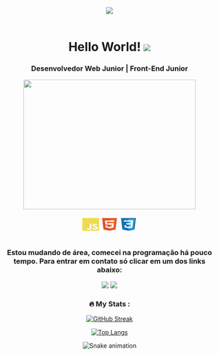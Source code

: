 <div id="header" align="center">
  <img src="https://media.giphy.com/media/3oKIPEqDGUULpEU0aQ/giphy.gif" width="150"/>
 <div id="badges">
 <img src="https://komarev.com/ghpvc/?username=raphael-dantas&style=flat-square&color=blue" alt=""/><br>
 <h1>
  Hello World!
  <img src="https://media.giphy.com/media/hvRJCLFzcasrR4ia7z/giphy.gif" width="30px"/>
</h1>
<h3 align="center">Desenvolvedor Web Junior | Front-End Junior </h3>
<div align="center">
  <img src="https://media.giphy.com/media/l46Cy1rHbQ92uuLXa/giphy.gif" width="400" height="300"/>
</div>
   
<div style="display: inline_block"><br>
  <img align="center" alt="Js" height="30" width="40" src="https://raw.githubusercontent.com/devicons/devicon/master/icons/javascript/javascript-plain.svg">
  <img align="center" alt="HTML" height="30" width="40" src="https://raw.githubusercontent.com/devicons/devicon/master/icons/html5/html5-original.svg">
  <img align="center" alt="CSS" height="30" width="40" src="https://raw.githubusercontent.com/devicons/devicon/master/icons/css3/css3-original.svg">
</div>
 
 <br>
 
  ### Estou mudando de área, comecei na programação há pouco tempo. Para entrar em contato só clicar em um dos links abaixo:
 
<div> 
  <a href= "mailto:raphaeldantas.dev@gmail.com"><img src="https://img.shields.io/badge/-Gmail-%23333?style=for-the-badge&logo=gmail&logoColor=white" target="_blank"></a>
  <a href="https://www.linkedin.com/in/raphael-oliveira-dantas/" target="_blank"><img src="https://img.shields.io/badge/-LinkedIn-%230077B5?style=for-the-badge&logo=linkedin&logoColor=white"target="_blank"></a>

  ### :fire: My Stats :

[![GitHub Streak](http://github-readme-streak-stats.herokuapp.com?user=raphael-dantas&theme=dark&background=000000)](https://git.io/streak-stats)

[![Top Langs](https://github-readme-stats.vercel.app/api/top-langs/?username=raphael-dantas&layout=compact&theme=vision-friendly-dark)](https://github.com/anuraghazra/github-readme-stats)
 
  ![Snake animation](https://github.com/raphael-dantas/raphael-dantas/blob/output/github-contribution-grid-snake.svg)

</div>

